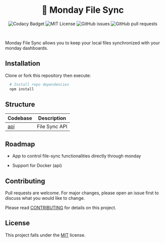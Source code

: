 <h1 align="center">🔁 Monday File Sync</h1>

<p align="center">
  <img alt="Codacy Badget" src="https://app.codacy.com/project/badge/Grade/2394e50329994765934a964e0dfab8e2"/>
  <img alt="MIT License" src="https://img.shields.io/apm/l/atomic-design-ui.svg?"/>
  <img alt="GitHub issues" src="https://img.shields.io/github/issues/paulbuechner/monday-file-sync"/>
  <img alt="GitHub pull requests" src="https://img.shields.io/github/issues-pr/paulbuechner/monday-file-sync"/>
</p>
<br />

Monday File Sync allows you to keep your local files synchronized with your monday dashboards.

## Installation

Clone or fork this repository then execute:

```bash
  # Install repo dependencies
  npm install
```

## Structure

| Codebase   |  Description  |
| :--------- | :-----------: |
| [api](api) | File Sync API |

## Roadmap

- App to control file-sync functionalities directly through monday

- Support for Docker (api)

## Contributing

Pull requests are welcome. For major changes, please open an issue first to discuss what you would like to change.

Please read [CONTRIBUTING](https://github.com/paulbuechner/monday-file-sync/blob/main/CONTRIBUTING.md) for details on this project.

## License

This project falls under the [MIT](https://choosealicense.com/licenses/mit/) license.
